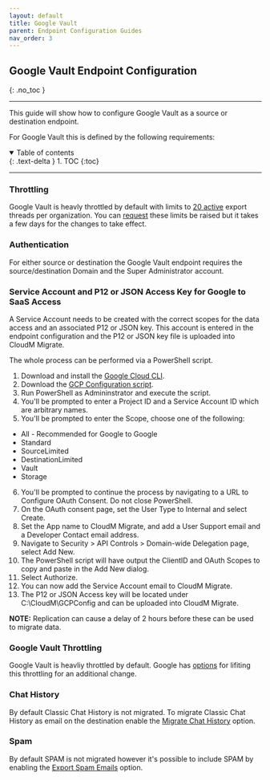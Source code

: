 ```yaml
---
layout: default
title: Google Vault
parent: Endpoint Configuration Guides
nav_order: 3
---
```


## Google Vault Endpoint Configuration
{: .no_toc }

---

This guide will show how to configure Google Vault as a source or destination endpoint. 

For Google Vault this is defined by the following requirements:

<a name="top"></a>
<details open markdown="block">
  <summary>
    Table of contents
  </summary>
  {: .text-delta }
1. TOC
{:toc}
</details>

---

### Throttling 

Google Vault is heavly throttled by default with limits to <a href="https://developers.google.com/vault/limits">20 active</a> export threads per organization. You can <a href="https://cloud.google.com/docs/quota#requesting_higher_quota">request</a> these limits be raised but it takes a few days for the changes to take effect. 

### Authentication

For either source or destination the Google Vault endpoint requires the source/destination Domain and the Super Administrator account. 

### Service Account and P12 or JSON Access Key for Google to SaaS Access

A Service Account needs to be created with the correct scopes for the data access and an associated P12 or JSON key. This account is entered in the endpoint configuration and the P12 or JSON key file is uploaded into CloudM Migrate. 

The whole process can be performed via a PowerShell script. 

1. Download and install the <a href="https://cloud.google.com/sdk/docs/install">Google Cloud CLI</a>.
2. Download the <a href="https://bitbucket.org/cloudsols/cloudm-public/src/main/Migrate/PowerShell/GCP_Configuration.ps1">GCP Configuration script<a/>.
3. Run PowerShell as Admininstrator and execute the script. 
4. You'll be prompted to enter a Project ID and a Service Account ID which are arbitrary names. 
5. You'll be prompted to enter the Scope, choose one of the following:
  - All - Recommended for Google to Google
  - Standard
  - SourceLimited
  - DestinationLimited
  - Vault
  - Storage
6. You'll be prompted to continue the process by navigating to a URL to Configure OAuth Consent. Do not close PowerShell. 
7. On the OAuth consent page, set the User Type to Internal and select Create.
8. Set the App name to CloudM Migrate, and add a User Support email and a Developer Contact email address.
9. Navigate to Security > API Controls > Domain-wide Delegation page, select Add New.
10. The PowerShell script will have output the ClientID and OAuth Scopes to copy and paste in the Add New dialog. 
11. Select Authorize. 
12. You can now add the Service Account email to CloudM Migrate. 
13. The P12 or JSON Access key will be located under C:\CloudM\GCPConfig and can be uploaded into CloudM Migrate. 

**NOTE:** Replication can cause a delay of 2 hours before these can be used to migrate data. 

### Google Vault Throttling

Google Vault is heavliy throttled by default. Google has <a href="https://developers.google.com/vault/limits">options</a> for lifiting this throttling for an additional change. 
  
### Chat History
  
By default Classic Chat History is not migrated. To migrate Classic Chat History as email on the destination enable the <a href="https://cloudm-migrate.github.io/documentation/Engineering-Reference/GoogleVaultSourceAO.html#chathist">Migrate Chat History</a> option.
 
### Spam
  
By default SPAM is not migrated however it's possible to include SPAM by enabling the <a href="https://cloudm-migrate.github.io/documentation/Engineering-Reference/GoogleVaultSourceAO.html#export-spam-emails-">Export Spam Emails</a> option.

